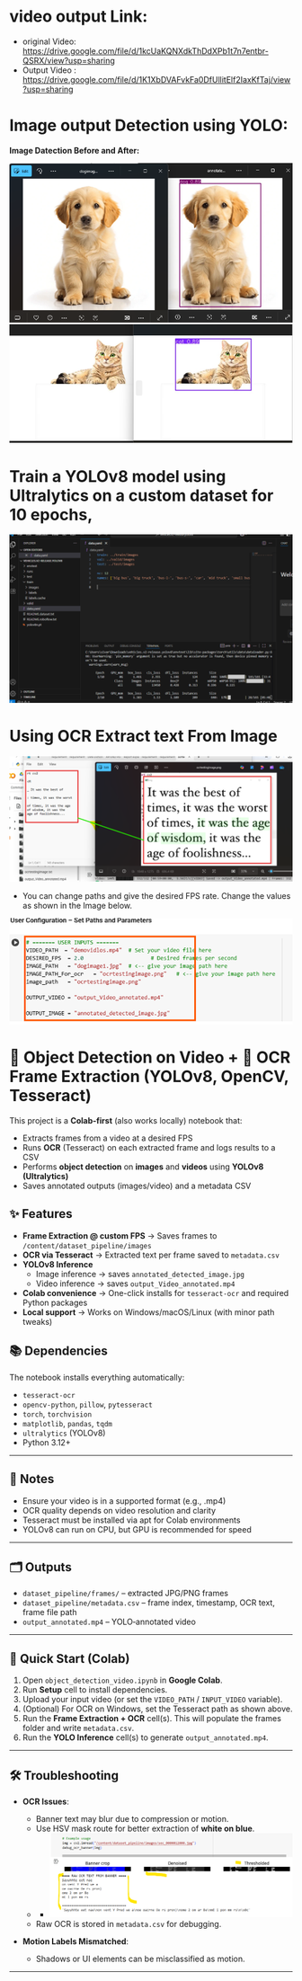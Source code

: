 # video output Link: 
- original Video:  https://drive.google.com/file/d/1kcUaKQNXdkThDdXPb1t7n7entbr-QSRX/view?usp=sharing
- Output Video : https://drive.google.com/file/d/1K1XbDVAFvkFa0DfUllitElf2IaxKfTaj/view?usp=sharing
# Image output Detection using YOLO: 
**Image Datection Before and After:**
  
![beforeandafterobjectDetection](beforeandafterobjectDetection.png) 
![Catimagedetection](Catimagedetection.png) 

# Train a YOLOv8 model using Ultralytics on a custom dataset for 10 epochs,

![CustomlabelDataTrain](CustomlabelDataTrain.png) 

# Using OCR Extract text From Image
![ocrtextimgandextractedtext](ocrtextimgandextractedtext.png)


- You can change paths and give the desired FPS rate. Change the values as shown in the Image below.

![Inputs](Inputs.png) 
# 🎥 Object Detection on Video + 🧾 OCR Frame Extraction (YOLOv8, OpenCV, Tesseract)

This project is a **Colab-first** (also works locally) notebook that:

- Extracts frames from a video at a desired FPS
- Runs **OCR** (Tesseract) on each extracted frame and logs results to a CSV
- Performs **object detection** on **images** and **videos** using **YOLOv8 (Ultralytics)**
- Saves annotated outputs (images/video) and a metadata CSV

 ## ✨ Features

- **Frame Extraction @ custom FPS** → Saves frames to `/content/dataset_pipeline/images`
- **OCR via Tesseract** → Extracted text per frame saved to `metadata.csv`
- **YOLOv8 Inference**
  - Image inference → saves `annotated_detected_image.jpg`
  - Video inference → saves `output_Video_annotated.mp4`
- **Colab convenience** → One-click installs for `tesseract-ocr` and required Python packages  
- **Local support** → Works on Windows/macOS/Linux (with minor path tweaks)

  
## 📚 Dependencies
The notebook installs everything automatically:
- `tesseract-ocr`
- `opencv-python`, `pillow`, `pytesseract`
- `torch`, `torchvision`
- `matplotlib`, `pandas`, `tqdm`
- `ultralytics` (YOLOv8)
- Python 3.12+



---
## 📌 Notes
- Ensure your video is in a supported format (e.g., .mp4)
- OCR quality depends on video resolution and clarity
- Tesseract must be installed via apt for Colab environments
- YOLOv8 can run on CPU, but GPU is recommended for speed
 

---
## 🗂️ Outputs
- `dataset_pipeline/frames/` – extracted JPG/PNG frames
- `dataset_pipeline/metadata.csv` – frame index, timestamp, OCR text, frame file path
- `output_annotated.mp4` – YOLO‑annotated video


---

## 🚀 Quick Start (Colab)

1. Open `object_detection_video.ipynb` in **Google Colab**.
2. Run **Setup** cell to install dependencies.
3. Upload your input video (or set the `VIDEO_PATH` / `INPUT_VIDEO` variable).
4. (Optional) For OCR on Windows, set the Tesseract path as shown above.
5. Run the **Frame Extraction + OCR** cell(s). This will populate the frames folder and write `metadata.csv`.
6. Run the **YOLO Inference** cell(s) to generate `output_annotated.mp4`.
    

---

## 🛠 Troubleshooting
- **OCR Issues**:  
  - Banner text may blur due to compression or motion.  
  - Use HSV mask route for better extraction of **white on blue**.
  - - ![Ocrpytessaracttext](Ocrpytessaracttext.png)
  - Raw OCR is stored in `metadata.csv` for debugging.  

- **Motion Labels Mismatched**:  
  - Shadows or UI elements can be misclassified as motion.  
 

---


